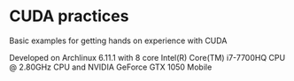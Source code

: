 # CUDA practices

Basic examples for getting hands on experience with CUDA

Developed on Archlinux 6.11.1 with 8 core Intel(R) Core(TM) i7-7700HQ CPU @ 2.80GHz CPU and NVIDIA GeForce GTX 1050 Mobile
